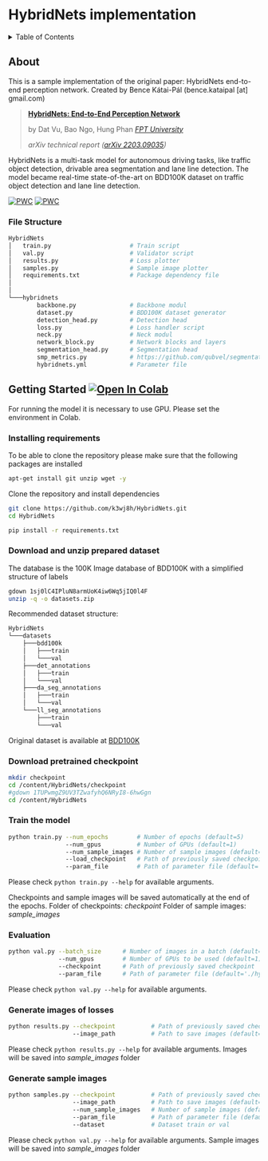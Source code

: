 # HybridNets implementation


<!-- TABLE OF CONTENTS -->
<details>
  <summary>Table of Contents</summary>
  <ol>
    <li>
      <a href="#about">About</a>
      <ul>
        <li><a href="#file-structure">File Structure</a></li>
      </ul>
    </li>
    <li>
      <a href="#getting-started">Getting Started</a>
      <ul>
        <li><a href="#installing-requirements">Installing requirements</a></li>
        <li><a href="#download-and-unzip-prepared-dataset">Download and unzip prepared dataset</a></li>
        <li><a href="#download-pretrained-checkpoint">Download pretrained checkpoint</a></li>
        <li><a href="#download-and-unzip-prepared-dataset">Download and unzip prepared dataset</a></li>
        <li><a href="#train-the-model">Train the model</a></li>
        <li><a href="#evaluation">Evaluation</a></li>
        <li><a href="#generate-images-of-losses">Generate images of losses</a></li>
        <li><a href="#generate-sample-images">Generate sample images</a></li>
      </ul>
    </li>
    <li>
      <a href="#usage">Usage</a>
      <ul>
        <li><a href="#data-preparation">Data Preparation</a></li>
        <li><a href="#training">Training</a></li>
      </ul>
    </li>
    <li><a href="#training-tips">Training Tips</a></li>
    <li><a href="#results">Results</a></li>
    <li><a href="#license">License</a></li>
    <li><a href="#acknowledgements">Acknowledgements</a></li>
    <li><a href="#citation">Citation</a></li>
  </ol>
</details>


## About
This is a sample implementation of the original paper: HybridNets end-to-end perception network.
Created by Bence Kátai-Pál (bence.kataipal [at] gmail.com)

> [**HybridNets: End-to-End Perception Network**](https://arxiv.org/abs/2203.09035)
>
> by Dat Vu, Bao Ngo, Hung Phan [*FPT University*](https://uni.fpt.edu.vn/en-US/Default.aspx)
>
> *arXiv technical report ([arXiv 2203.09035](https://arxiv.org/abs/2203.09035))*

HybridNets is a multi-task model for autonomous driving tasks, like traffic object detection, drivable area segmentation and lane line detection. The model became real-time state-of-the-art on BDD100K dataset on traffic object detection and lane line detection.

[![PWC](https://img.shields.io/endpoint.svg?url=https://paperswithcode.com/badge/hybridnets-end-to-end-perception-network-1/traffic-object-detection-on-bdd100k)](https://paperswithcode.com/sota/traffic-object-detection-on-bdd100k?p=hybridnets-end-to-end-perception-network-1)
[![PWC](https://img.shields.io/endpoint.svg?url=https://paperswithcode.com/badge/hybridnets-end-to-end-perception-network-1/lane-detection-on-bdd100k)](https://paperswithcode.com/sota/lane-detection-on-bdd100k?p=hybridnets-end-to-end-perception-network-1)


### File Structure
```bash
HybridNets
│   train.py                      # Train script
│   val.py                        # Validator script
│   results.py                    # Loss plotter
│   samples.py                    # Sample image plotter
│   requirements.txt              # Package dependency file
│
│
└───hybridnets
        backbone.py            	  # Backbone modul
        dataset.py                # BDD100K dataset generator
        detection_head.py         # Detection head
        loss.py                   # Loss handler script
        neck.py                   # Neck modul
        network_block.py          # Network blocks and layers
        segmentation_head.py      # Segmentation head
        smp_metrics.py            # https://github.com/qubvel/segmentation_models.pytorch/blob/master/segmentation_models_pytorch/metrics/functional.py
        hybridnets.yml            # Parameter file
```

## Getting Started [![Open In Colab](https://colab.research.google.com/assets/colab-badge.svg)](https://colab.research.google.com/drive/1Uc1ZPoPeh-lAhPQ1CloiVUsOIRAVOGWA?usp=sharing)
For running the model it is necessary to use GPU. Please set the environment in Colab.


### Installing requirements
To be able to clone the repository please make sure that the following packages are installed
```bash
apt-get install git unzip wget -y
```


Clone the repository and install dependencies
```bash
git clone https://github.com/k3wj8h/HybridNets.git
cd HybridNets

pip install -r requirements.txt
```


### Download and unzip prepared dataset
The database is the 100K Image database of BDD100K with a simplified structure of labels
```bash
gdown 1sj0lC4IPluN8armUoK4iw6Wq5jIQ0l4F
unzip -q -o datasets.zip
``` 

Recommended dataset structure:
```bash
HybridNets
└───datasets
    ├───bdd100k
    │   ├───train
    │   └───val
    ├───det_annotations
    │   ├───train
    │   └───val
    ├───da_seg_annotations
    │   ├───train
    │   └───val
    └───ll_seg_annotations
        ├───train
        └───val
```

Original dataset is available at [BDD100K](https://bdd-data.berkeley.edu/)



### Download pretrained checkpoint
```bash
mkdir checkpoint
cd /content/HybridNets/checkpoint
#gdown 1TUPwmgZ9UV3TZwafyhQ6NRyI8-6hwGgn
cd /content/HybridNets
```


### Train the model
```bash
python train.py --num_epochs        # Number of epochs (default=5)
                --num_gpus          # Number of GPUs (default=1)
                --num_sample_images # Number of sample images (default=3)
                --load_checkpoint   # Path of previously saved checkpoint, set None to initialize
                --param_file        # Path of parameter file (default='./hybridnets/hybridnets.yml')
```
Please check `python train.py --help` for available arguments.

Checkpoints and sample images will be saved automatically at the end of the epochs.
Folder of checkpoints: *checkpoint*
Folder of sample images: *sample_images*


### Evaluation
```bash
python val.py --batch_size      # Number of images in a batch (default=10)
              --num_gpus        # Number of GPUs to be used (default=1)
              --checkpoint      # Path of previously saved checkpoint
              --param_file      # Path of parameter file (default='./hybridnets/hybridnets.yml')
```
Please check `python val.py --help` for available arguments.


### Generate images of losses
```bash
python results.py --checkpoint          # Path of previously saved checkpoint
                  --image_path          # Path to save images (default='.sample_imgages')
```
Please check `python results.py --help` for available arguments.
Images will be saved into *sample_images* folder


### Generate sample images
```bash
python samples.py --checkpoint          # Path of previously saved checkpoint
                  --image_path          # Path to save images (default='.sample_imgages')
                  --num_sample_images   # Number of sample images (default=1)
                  --param_file          # Path of parameter file (default='./hybridnets/hybridnets.yml')
                  --dataset             # Dataset train or val
```
Please check `python val.py --help` for available arguments.
Sample images will be saved into *sample_images* folder

